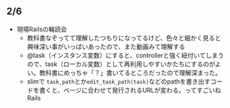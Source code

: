 ## 2/6
- 現場Railsの輪読会
  - 教科書なぞってて理解したつもりになってるけど、色々と細かく見ると興味深い事がいっぱいあったので、また動画みて理解する
  - @task（インスタンス変数）にすると、controllerと強く紐付いてしまうので、task（ローカル変数）として再利用しやすいかたちにするのがよい。教科書にめっちゃ「？」書いてるところだったので理解深まった。
  - slimで `task_path`とか`edit_task_path(task)`などのpathを書き出すコードを書くと、ページに合わせて発行されるURLが変わる。ってすごいねRails